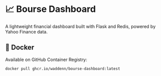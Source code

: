 # 📈 Bourse Dashboard

A lightweight financial dashboard built with Flask and Redis, powered by Yahoo Finance data.

## 🐋 Docker

Available on GitHub Container Registry:

```bash
docker pull ghcr.io/waddenn/bourse-dashboard:latest
